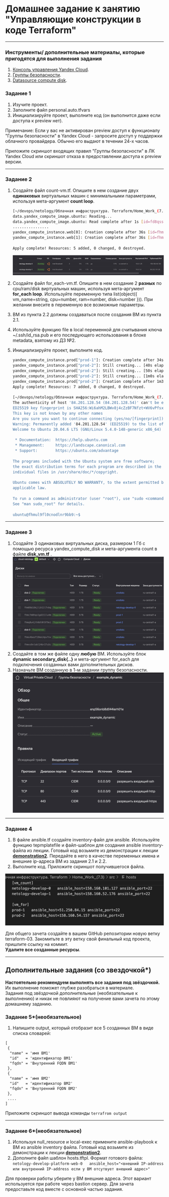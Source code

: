 # Домашнее задание к занятию "Управляющие конструкции в коде Terraform"

------

### Инструменты/ дополнительные материалы, которые пригодятся для выполнения задания

1. [Консоль управления Yandex Cloud](https://console.cloud.yandex.ru/folders/<cloud_id>/vpc/security-groups).
2. [Группы безопасности](https://cloud.yandex.ru/docs/vpc/concepts/security-groups?from=int-console-help-center-or-nav).
3. [Datasource compute disk](https://terraform-eap.website.yandexcloud.net/docs/providers/yandex/d/datasource_compute_disk.html).


### Задание 1

1. Изучите проект.
2. Заполните файл personal.auto.tfvars
3. Инициализируйте проект, выполните код (он выполнится даже если доступа к preview нет).

Примечание: Если у вас не активирован preview доступ к функционалу "Группы безопасности" в Yandex Cloud - запросите доступ у поддержки облачного провайдера. Обычно его выдают в течении 24-х часов.

Приложите скриншот входящих правил "Группы безопасности" в ЛК Yandex Cloud  или скриншот отказа в предоставлении доступа к preview версии.

------

### Задание 2

1. Создайте файл count-vm.tf. Опишите в нем создание двух **одинаковых** виртуальных машин с минимальными параметрами, используя мета-аргумент **count loop**.
    ```bash
    [~/devops/netology/Облачная инфраструктура. Terraform/Home_Work_(7.3)/src]$ terraform apply                                 *[master]
    data.yandex_compute_image.ubuntu: Reading...
    data.yandex_compute_image.ubuntu: Read complete after 1s [id=fd8qssu7gclkmoi9flt4]
    ................
    yandex_compute_instance.web[0]: Creation complete after 36s [id=fhmaa2fco0apjh6k8nmh]
    yandex_compute_instance.web[1]: Creation complete after 36s [id=fhmkp4p3p5cu4paqhdqa]

    Apply complete! Resources: 5 added, 0 changed, 0 destroyed.
    ```  
    ![result](https://github.com/Rain-m-a-n/devops-netology/blob/master/Облачная%20инфраструктура.%20Terraform/Home_Work_(7.3)/pics/2.1.png) 


2. Создайте файл for_each-vm.tf. Опишите в нем создание 2 **разных** по cpu/ram/disk виртуальных машин, используя мета-аргумент **for_each loop**. Используйте переменную типа list(object({ vm_name=string, cpu=number, ram=number, disk=number  })). При желании внесите в переменную все возможные параметры.
3. ВМ из пункта 2.2 должны создаваться после создания ВМ из пункта 2.1.
4. Используйте функцию file в local переменной для считывания ключа ~/.ssh/id_rsa.pub и его последующего использования в блоке metadata, взятому из ДЗ №2.
5. Инициализируйте проект, выполните код.
    ```bash
    yandex_compute_instance.prod["prod-1"]: Creation complete after 34s [id=fhmbealhhv8u76lk2cl9]
    yandex_compute_instance.prod["prod-2"]: Still creating... [40s elapsed]
    yandex_compute_instance.prod["prod-2"]: Still creating... [50s elapsed]
    yandex_compute_instance.prod["prod-2"]: Still creating... [1m0s elapsed]
    yandex_compute_instance.prod["prod-2"]: Creation complete after 1m3s [id=fhm95scj3o75miok0hmb]
    Apply complete! Resources: 7 added, 0 changed, 0 destroyed.

    [~/devops/netology/Облачная инфраструктура. Terraform/Home_Work_(7.3)/src]$ ssh ubuntu@84.201.128.54                                                                                              *[master]
    The authenticity of host '84.201.128.54 (84.201.128.54)' can't be established.
    ED25519 key fingerprint is SHA256:Wi6ahM2LBWv8j4cZzBF7Nfzt+WV6vPfsxLGGM31rf90.
    This key is not known by any other names
    Are you sure you want to continue connecting (yes/no/[fingerprint])? yes
    Warning: Permanently added '84.201.128.54' (ED25519) to the list of known hosts.
    Welcome to Ubuntu 20.04.6 LTS (GNU/Linux 5.4.0-148-generic x86_64)
    
     * Documentation:  https://help.ubuntu.com
     * Management:     https://landscape.canonical.com
     * Support:        https://ubuntu.com/advantage
    
    The programs included with the Ubuntu system are free software;
    the exact distribution terms for each program are described in the
    individual files in /usr/share/doc/*/copyright.
    
    Ubuntu comes with ABSOLUTELY NO WARRANTY, to the extent permitted by
    applicable law.
    
    To run a command as administrator (user "root"), use "sudo <command>".
    See "man sudo_root" for details.
    
    ubuntu@fhmul9fl0cnodlnr9bb9:~$ 
    ```

------

### Задание 3

1. Создайте 3 одинаковых виртуальных диска, размером 1 Гб с помощью ресурса yandex_compute_disk и мета-аргумента count в файле **disk_vm.tf** .
![result](https://github.com/Rain-m-a-n/devops-netology/blob/master/Облачная%20инфраструктура.%20Terraform/Home_Work_(7.3)/pics/disks.png) 
2. Создайте в том же файле одну **любую** ВМ. Используйте блок **dynamic secondary_disk{..}** и мета-аргумент for_each для подключения созданных вами дополнительных дисков.
3. Назначьте ВМ созданную в 1-м задании группу безопасности.
![result](https://github.com/Rain-m-a-n/devops-netology/blob/master/Облачная%20инфраструктура.%20Terraform/Home_Work_(7.3)/pics/secur.png) 
------

### Задание 4

1. В файле ansible.tf создайте inventory-файл для ansible.
Используйте функцию tepmplatefile и файл-шаблон для создания ansible inventory-файла из лекции.
Готовый код возьмите из демонстрации к лекции [**demonstration2**](https://github.com/netology-code/ter-homeworks/tree/main/03/demonstration2).
Передайте в него в качестве переменных имена и внешние ip-адреса ВМ из задания 2.1 и 2.2.
2. Выполните код. Приложите скриншот получившегося файла. 

![result](https://github.com/Rain-m-a-n/devops-netology/blob/master/Облачная%20инфраструктура.%20Terraform/Home_Work_(7.3)/pics/4.png) 

Для общего зачета создайте в вашем GitHub репозитории новую ветку terraform-03. Закомитьте в эту ветку свой финальный код проекта, пришлите ссылку на коммит.   
**Удалите все созданные ресурсы**.

------

## Дополнительные задания (со звездочкой*)

**Настоятельно рекомендуем выполнять все задания под звёздочкой.**   Их выполнение поможет глубже разобраться в материале.   
Задания под звёздочкой дополнительные (необязательные к выполнению) и никак не повлияют на получение вами зачета по этому домашнему заданию. 

### Задание 5*(необязательное)
1. Напишите output, который отобразит все 5 созданных ВМ в виде списка словарей:
``` 
[
 {
  "name" = 'имя ВМ1'
  "id"   = 'идентификатор ВМ1'
  "fqdn" = 'Внутренний FQDN ВМ1'
 },
 {
  "name" = 'имя ВМ2'
  "id"   = 'идентификатор ВМ2'
  "fqdn" = 'Внутренний FQDN ВМ2'
 },
 ....
]
```
Приложите скриншот вывода команды ```terrafrom output```

------

### Задание 6*(необязательное)

1. Используя null_resource и local-exec примените ansible-playbook к ВМ из ansible inventory файла.
Готовый код возьмите из демонстрации к лекции [**demonstration2**](https://github.com/netology-code/ter-homeworks/tree/main/03/demonstration2).
3. Дополните файл шаблон hosts.tftpl. 
Формат готового файла:
```netology-develop-platform-web-0   ansible_host="<внешний IP-address или внутренний IP-address если у ВМ отсутвует внешний адрес>"```

Для проверки работы уберите у ВМ внешние адреса. Этот вариант используется при работе через bastion сервер.
Для зачета предоставьте код вместе с основной частью задания.
